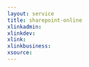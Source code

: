 ```yaml
---
layout: service
title: sharepoint-online
xlinkadmin: 
xlinkdev: 
xlink: 
xlinkbusiness: 
xsource: 
---
```

